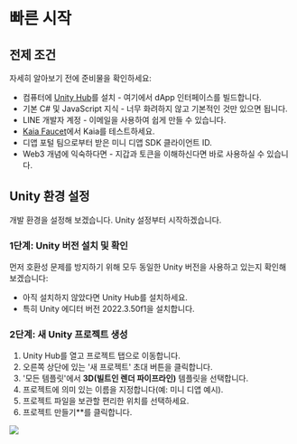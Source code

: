 # 빠른 시작

## 전제 조건

자세히 알아보기 전에 준비물을 확인하세요:

- 컴퓨터에 [Unity Hub](https://unity.com/download)를 설치 - 여기에서 dApp 인터페이스를 빌드합니다.
- 기본 C# 및 JavaScript 지식 - 너무 화려하지 않고 기본적인 것만 있으면 됩니다.
- LINE 개발자 계정 - 이메일을 사용하여 쉽게 만들 수 있습니다.
- [Kaia Faucet](https://faucet.kaia.io/)에서 Kaia를 테스트하세요.
- 디앱 포털 팀으로부터 받은 미니 디앱 SDK 클라이언트 ID.
- Web3 개념에 익숙하다면 - 지갑과 토큰을 이해하신다면 바로 사용하실 수 있습니다.

## Unity 환경 설정

개발 환경을 설정해 보겠습니다. Unity 설정부터 시작하겠습니다.

### 1단계: Unity 버전 설치 및 확인

먼저 호환성 문제를 방지하기 위해 모두 동일한 Unity 버전을 사용하고 있는지 확인해 보겠습니다:

- 아직 설치하지 않았다면 Unity Hub를 설치하세요.
- 특히 Unity 에디터 버전 2022.3.50f1을 설치합니다.

### 2단계: 새 Unity 프로젝트 생성

1. Unity Hub를 열고 프로젝트 탭으로 이동합니다.
2. 오른쪽 상단에 있는 '새 프로젝트' 초대 버튼을 클릭합니다.
3. '모든 템플릿'에서 **3D(빌트인 렌더 파이프라인)** 템플릿을 선택합니다.
4. 프로젝트에 의미 있는 이름을 지정합니다(예: 미니 디앱 예시).
5. 프로젝트 파일을 보관할 편리한 위치를 선택하세요.
6. 프로젝트 만들기\*\*를 클릭합니다.

![](/img/minidapps/unity-minidapp/create-unity-mini-dApp.png)
